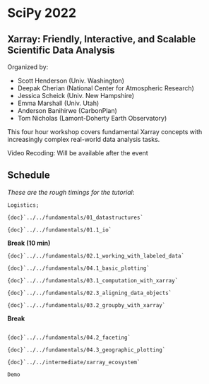 # SciPy 2022

## Xarray: Friendly, Interactive, and Scalable Scientific Data Analysis

Organized by:

- Scott Henderson (Univ. Washington)
- Deepak Cherian (National Center for Atmospheric Research)
- Jessica Scheick (Univ. New Hampshire)
- Emma Marshall (Univ. Utah)
- Anderson Banihirwe (CarbonPlan)
- Tom Nicholas (Lamont-Doherty Earth Observatory)

This four hour workshop covers fundamental Xarray concepts with increasingly complex real-world data analysis tasks.

Video Recoding:
Will be available after the event

## Schedule

_These are the rough timings for the tutorial_:

```{dropdown} Introduction (20 min)
Logistics;
```

```{dropdown} Introduction to Xarray (30 min)
{doc}`../../fundamentals/01_datastructures`

{doc}`../../fundamentals/01.1_io`
```

**Break (10 min)**

```{dropdown} Working with Labeled Data (30 min)
{doc}`../../fundamentals/02.1_working_with_labeled_data`

{doc}`../../fundamentals/04.1_basic_plotting`
```

```{dropdown} Computation (60 min)
{doc}`../../fundamentals/03.1_computation_with_xarray`

{doc}`../../fundamentals/02.3_aligning_data_objects`

{doc}`../../fundamentals/03.2_groupby_with_xarray`
```

**Break**

```{dropdown} Plotting and Visualization (30 min)

{doc}`../../fundamentals/04.2_faceting`

{doc}`../../fundamentals/04.3_geographic_plotting`
```

```{dropdown} Oh the places we'll go - (60 min)
{doc}`../../intermediate/xarray_ecosystem`

Demo
```
